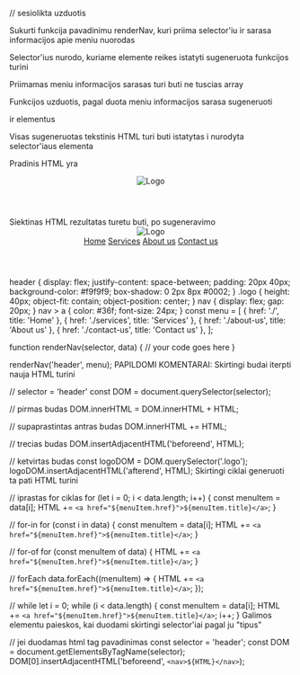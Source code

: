 // sesiolikta uzduotis

Sukurti funkcija pavadinimu renderNav, kuri priima selector'iu ir sarasa informacijos apie meniu nuorodas

Selector'ius nurodo, kuriame elemente reikes istatyti sugeneruota funkcijos turini

Priimamas meniu informacijos sarasas turi buti ne tuscias array

Funkcijos uzduotis, pagal duota meniu informacijos sarasa sugeneruoti <nav> ir <a> elementus

Visas sugeneruotas tekstinis HTML turi buti istatytas i nurodyta selector'iaus elementa

Pradinis HTML yra

<header>
  <img src="#" alt="Logo" class="logo" />
</header>
Siektinas HTML rezultatas turetu buti, po sugeneravimo

<header>
  <img src="#" alt="Logo" class="logo" />
  <nav>
    <a href="#">Home</a>
    <a href="#">Services</a>
    <a href="#">About us</a>
    <a href="#">Contact us</a>
  </nav>
</header>
header {
  display: flex;
  justify-content: space-between;
  padding: 20px 40px;
  background-color: #f9f9f9;
  box-shadow: 0 2px 8px #0002;
}
.logo {
  height: 40px;
  object-fit: contain;
  object-position: center;
}
nav {
  display: flex;
  gap: 20px;
}
nav > a {
  color: #36f;
  font-size: 24px;
}
const menu = [
  { href: './', title: 'Home' },
  { href: './services', title: 'Services' },
  { href: './about-us', title: 'About us' },
  { href: './contact-us', title: 'Contact us' },
];

function renderNav(selector, data) {
  // your code goes here
}

renderNav('header', menu);
PAPILDOMI KOMENTARAI:
Skirtingi budai iterpti nauja HTML turini

// selector = 'header'
const DOM = document.querySelector(selector);

// pirmas budas
DOM.innerHTML = DOM.innerHTML + HTML;

// supaprastintas antras budas
DOM.innerHTML += HTML;

// trecias budas
DOM.insertAdjacentHTML('beforeend', HTML);

// ketvirtas budas
const logoDOM = DOM.querySelector('.logo');
logoDOM.insertAdjacentHTML('afterend', HTML);
Skirtingi ciklai generuoti ta pati HTML turini

// iprastas for ciklas
for (let i = 0; i < data.length; i++) {
  const menuItem = data[i];
  HTML += `<a href="${menuItem.href}">${menuItem.title}</a>`;
}

// for-in
for (const i in data) {
  const menuItem = data[i];
  HTML += `<a href="${menuItem.href}">${menuItem.title}</a>`;
}

// for-of
for (const menuItem of data) {
  HTML += `<a href="${menuItem.href}">${menuItem.title}</a>`;
}

// forEach
data.forEach((menuItem) => {
  HTML += `<a href="${menuItem.href}">${menuItem.title}</a>`;
});

// while
let i = 0;
while (i < data.length) {
  const menuItem = data[i];
  HTML += `<a href="${menuItem.href}">${menuItem.title}</a>`;
  i++;
}
Galimos elementu paieskos, kai duodami skirtingi selector'iai pagal ju "tipus"

// jei duodamas html tag pavadinimas
const selector = 'header';
const DOM = document.getElementsByTagName(selector);
DOM[0].insertAdjacentHTML('beforeend', `<nav>${HTML}</nav>`);

